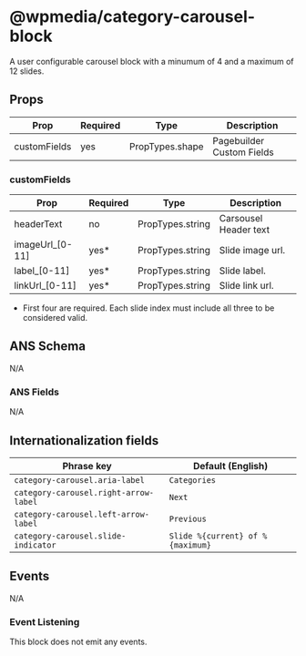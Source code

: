 # @wpmedia/category-carousel-block

A user configurable carousel block with a minumum of 4 and a maximum of 12 slides.

## Props

| **Prop**     | **Required** | **Type**        | **Description**           |
| ------------ | ------------ | --------------- | ------------------------- |
| customFields | yes          | PropTypes.shape | Pagebuilder Custom Fields |

### customFields

| **Prop**         | **Required** | **Type**         | **Description**       |
| ---------------- | ------------ | ---------------- | --------------------- |
| headerText       | no           | PropTypes.string | Carsousel Header text |
| imageUrl\_[0-11] | yes\*        | PropTypes.string | Slide image url.      |
| label\_[0-11]    | yes\*        | PropTypes.string | Slide label.          |
| linkUrl\_[0-11]  | yes\*        | PropTypes.string | Slide link url.       |

- First four are required. Each slide index must include all three to be considered valid.

## ANS Schema

N/A

### ANS Fields

N/A

## Internationalization fields

| Phrase key                            | Default (English)                |
| ------------------------------------- | -------------------------------- |
| `category-carousel.aria-label`        | `Categories`                     |
| `category-carousel.right-arrow-label` | `Next`                           |
| `category-carousel.left-arrow-label`  | `Previous`                       |
| `category-carousel.slide-indicator`   | `Slide %{current} of %{maximum}` |

## Events

N/A

### Event Listening

This block does not emit any events.
